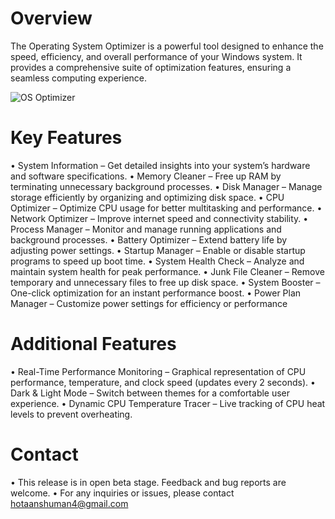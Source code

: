 # Overview
The Operating System Optimizer is a powerful tool designed to enhance the speed, efficiency, and overall performance of your Windows system. It provides a comprehensive suite of optimization features, ensuring a seamless computing experience.

![OS Optimizer](https://www.google.com/url?sa=i&url=https%3A%2F%2Fcyberpedia.reasonlabs.com%2FEN%2Fsystem%2520optimizer.html&psig=AOvVaw1zTSJHcvsgH8Zus0ifNkkB&ust=1743089061520000&source=images&cd=vfe&opi=89978449&ved=0CBQQjRxqFwoTCJivhPWGqIwDFQAAAAAdAAAAABAE)


# Key Features
• System Information – Get detailed insights into your system’s hardware and software specifications.
• Memory Cleaner – Free up RAM by terminating unnecessary background processes.
• Disk Manager – Manage storage efficiently by organizing and optimizing disk space.
• CPU Optimizer – Optimize CPU usage for better multitasking and performance.
• Network Optimizer – Improve internet speed and connectivity stability.
• Process Manager – Monitor and manage running applications and background processes.
• Battery Optimizer – Extend battery life by adjusting power settings.
• Startup Manager – Enable or disable startup programs to speed up boot time.
• System Health Check – Analyze and maintain system health for peak performance.
• Junk File Cleaner – Remove temporary and unnecessary files to free up disk space.
• System Booster – One-click optimization for an instant performance boost.
• Power Plan Manager – Customize power settings for efficiency or performance

# Additional Features
• Real-Time Performance Monitoring – Graphical representation of CPU performance, temperature, and clock speed (updates every 2 seconds).
• Dark & Light Mode – Switch between themes for a comfortable user experience.
• Dynamic CPU Temperature Tracer – Live tracking of CPU heat levels to prevent overheating.

# Contact
• This release is in open beta stage. Feedback and bug reports are welcome.
• For any inquiries or issues, please contact hotaanshuman4@gmail.com


